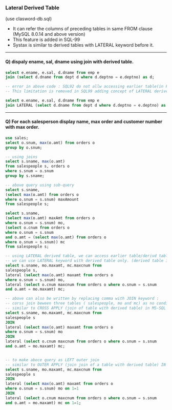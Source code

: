 ### Lateral Derived Table
(use clasword-db.sql)

- It can refer the columns of preceding tables in same FROM clause (MySQL 8.0.14 and above version)
- This feature is added in SQL-99
- Systax is similar to derived tables with LATERAL keyword before it.

----

#### Q) dispaly ename, sal, dname using join with derived table.

```SQL
select e.ename, e.sal, d.dname from emp e
join (select d.dname from dept d where d.deptno = e.deptno) as d;

-- error in above code : SQL92 do not allw accessing earlier table(in FROM clause) reference inside the dereived table.
-- This limitation is removed in SQL99 adding concept of LATERAL derived tables.

select e.ename, e.sal, d.dname from emp e
join LATERAL (select d.dname from dept d where d.deptno = e.deptno) as d;
```

----

#### Q) For each salesperson display name, max order and customer number with max order.  

```SQL
use sales;
select o.snum, max(o.amt) from orders o
group by o.snum;

-- using joins
select s.sname, max(o.amt) 
from salespeople s, orders o
where s.snum = o.snum
group by s.sname;

-- above query using sub-query
select s.sname,
(select max(o.amt) from orders o
where o.snum = s.snum) maxAmount
from salespeople s;

select s.sname,
(select max(o.amt) maxAmt from orders o
where o.snum = s.snum) mo,
(select o.cnum from orders o 
where o.snum = s.snum
and o.amt = (select max(o.amt) from orders o
where o.snum = s.snum)) mc
from salespeople s;

-- using LATERAL derived table, we can access earlier table/derivd table column.
-- we can use LATERAL keyword with derived table only. (derived table is sub-query in FROM clause)
select s.sname, mo.maxamt, mc.maxcnum from 
salespeople s,
lateral (select max(o.amt) maxamt from orders o
where o.snum = s.snum) mo,
lateral (select o.cnum maxcnum from orders o where o.snum = s.snum
and o.amt = mo.maxamt) mc;

-- above can also be written by replacing comma with JOIN keyword :
-- corss join beween three tables ( salespeople, mo and mc) as no condition on join provided.
-- similar to CROSS APPLY (join of table with derived table) in MS-SQL server
select s.sname, mo.maxamt, mc.maxcnum from 
salespeople s
JOIN
lateral (select max(o.amt) maxamt from orders o
where o.snum = s.snum) mo
JOIN
lateral (select o.cnum maxcnum from orders o where o.snum = s.snum
and o.amt = mo.maxamt) mc;


-- to make aboce query as LEFT outer join
-- similar to OUTER APPLY (join join of a table with derived table) IN MS-SQL server
select s.sname, mo.maxamt, mc.maxcnum from 
salespeople s
JOIN
lateral (select max(o.amt) maxamt from orders o
where o.snum = s.snum) mo on 1=1
JOIN
lateral (select o.cnum maxcnum from orders o where o.snum = s.snum
and o.amt = mo.maxamt) mc on 1=1;

```
